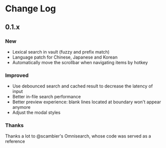 # Change Log

## 0.1.x

### New

- Lexical search in vault (fuzzy and prefix match)
- Language patch for Chinese, Japanese and Korean
- Automatically move the scrollbar when navigating items by hotkey

### Improved

- Use debounced search and cached result to decrease the latency of input
- Better in-file search performance
- Better preview experience: blank lines located at boundary won't appear anymore
- Adjust the modal styles

### Thanks

Thanks a lot to @scambier's Omnisearch, whose code was served as a reference